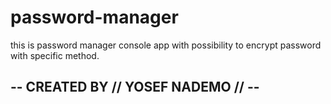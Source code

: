 # password-manager
this is password manager console app with possibility to encrypt password with specific method.
## -- CREATED BY // YOSEF NADEMO // --
